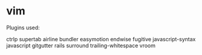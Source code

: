 # vim

Plugins used:

 ctrlp
 supertab
 airline
 bundler
 easymotion
 endwise
 fugitive
 javascript-syntax
 javascript
 gitgutter
 rails
 surround
 trailing-whitespace
 vroom

